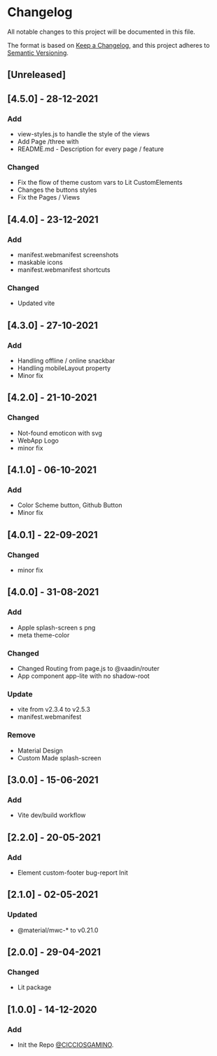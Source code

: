 # Changelog
All notable changes to this project will be documented in this file.

The format is based on [Keep a Changelog](https://keepachangelog.com/en/1.0.0/),
and this project adheres to [Semantic Versioning](https://semver.org/spec/v2.0.0.html).

## [Unreleased]

## [4.5.0] - 28-12-2021

### Add
  - view-styles.js to handle the style of the views
  - Add Page /three with
  - README.md - Description for every page / feature

### Changed
  - Fix the flow of theme custom vars to Lit CustomElements
  - Changes the buttons styles
  - Fix the Pages / Views

## [4.4.0] - 23-12-2021

### Add
  - manifest.webmanifest screenshots
  - maskable icons
  - manifest.webmanifest shortcuts

### Changed
  - Updated vite

## [4.3.0] - 27-10-2021
### Add
  - Handling offline / online snackbar
  - Handling mobileLayout property
  - Minor fix

## [4.2.0] - 21-10-2021
### Changed
  - Not-found emoticon with svg
  - WebApp Logo
  - minor fix

## [4.1.0] - 06-10-2021
### Add
  - Color Scheme button, Github Button
  - Minor fix

## [4.0.1] - 22-09-2021
### Changed
  - minor fix

## [4.0.0] - 31-08-2021
### Add
  - Apple splash-screen s png
  - meta theme-color
### Changed
  - Changed Routing from page.js to @vaadin/router
  - App component app-lite with no shadow-root
### Update
  - vite from v2.3.4 to v2.5.3
  - manifest.webmanifest
### Remove
  - Material Design
  - Custom Made splash-screen

## [3.0.0] - 15-06-2021
### Add
  - Vite dev/build workflow

## [2.2.0] - 20-05-2021
### Add
  - Element custom-footer bug-report Init

## [2.1.0] - 02-05-2021
### Updated 
  - @material/mwc-* to v0.21.0

## [2.0.0] - 29-04-2021
### Changed
  - Lit package

## [1.0.0] - 14-12-2020
### Add
- Init the Repo [@CICCIOSGAMINO](https://github.com/CICCIOSGAMINO).